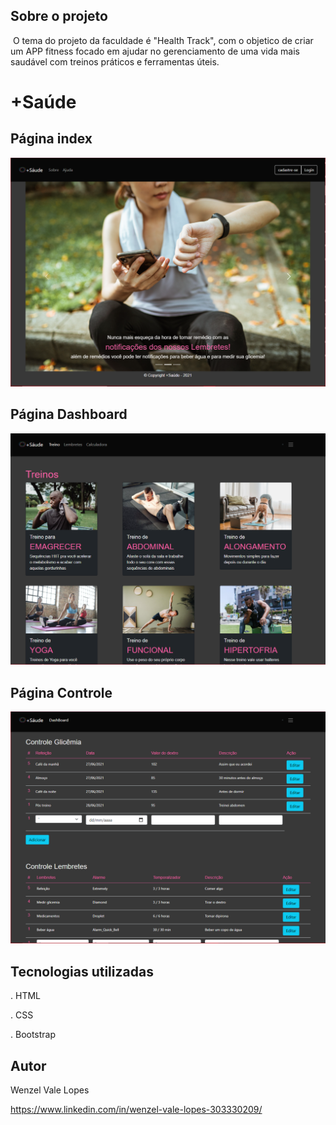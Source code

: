 ## Sobre o projeto

​	O tema do projeto da faculdade é "Health Track", com o objetico de criar um APP fitness focado em ajudar no gerenciamento de uma vida mais saudável com treinos práticos e ferramentas úteis. 

 

# +Saúde	



## Página index

![screenshot](pagina-principal.PNG?raw=true "screenshot")



## Página Dashboard

![screenshot](pagina-dashboard.PNG?raw=true "screenshot")



##  Página Controle

![screenshot](pagina-controle.PNG?raw=true "screenshot")





## Tecnologias utilizadas

. HTML

. CSS

. Bootstrap



## Autor

Wenzel Vale Lopes

https://www.linkedin.com/in/wenzel-vale-lopes-303330209/







